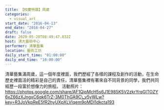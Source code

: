 ```yaml
---
title: 【校慶特展】周歲
categories:
  - visual_art
start_date: "2016-04-13"
end_date: "2016-04-27"
draft: false
date: 2020-05-20T08:49:47.832Z
host: 清大藝術中心
performer: 清華藝集 
location: 藝術工坊
daily_start_time: "01:00:00"
daily_end_time: "10:00:00"
---
```


清華藝集滿周歲，這一個年度裡面，我們歷經了各樣的課程及創作的活動，在生命歷史裡面活的精彩是自己的責任，清華藝集裡有著來自不同背景的同學，我們共同經歷一段富於想像力的旅程。 活動照片：https://photos.google.com/share/AF1QipMcH5s6J1E985K5V2zkrYrqGlTOZY6xZ66zXJngxC6qk6TrZ-3M0ThGA9C\_v5yWLw?key=R3JoVkpReE5fR2hyUXpXLVlqem9oMDl1dkcta193